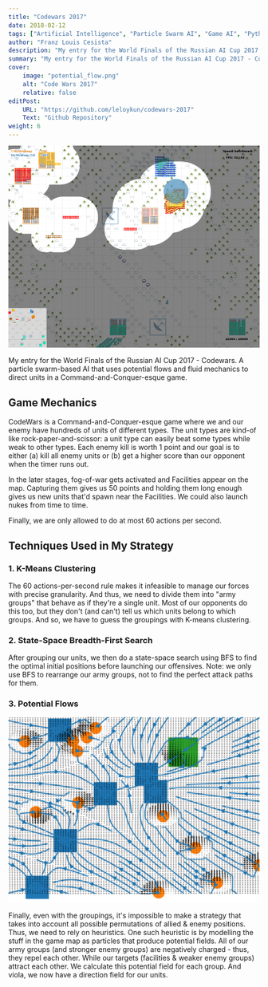 ```yaml
---
title: "Codewars 2017"
date: 2018-02-12
tags: ["Artificial Intelligence", "Particle Swarm AI", "Game AI", "Python", "K-Means Clustering", "BFS", "Potential Flows", "Fluid Dynamics"]
author: "Franz Louis Cesista"
description: "My entry for the World Finals of the Russian AI Cup 2017 - Codewars. A particle swarm-based AI that uses potential flows and fluid mechanics to direct units in a Command-and-Conquer-esque game."
summary: "My entry for the World Finals of the Russian AI Cup 2017 - Codewars. A particle swarm-based AI that uses potential flows and fluid mechanics to direct units in a Command-and-Conquer-esque game."
cover:
    image: "potential_flow.png"
    alt: "Code Wars 2017"
    relative: false
editPost:
    URL: "https://github.com/leloykun/codewars-2017"
    Text: "Github Repository"
weight: 6
---
```


![Game Screenshot](screenshot_nuke.png)

My entry for the World Finals of the Russian AI Cup 2017 - Codewars. A particle swarm-based AI that uses potential flows and fluid mechanics to direct units in a Command-and-Conquer-esque game.

## Game Mechanics

CodeWars is a Command-and-Conquer-esque game where we and our enemy have hundreds of units of different types. The unit types are kind-of like rock-paper-and-scissor: a unit type can easily beat some types while weak to other types. Each enemy kill is worth 1 point and our goal is to either (a) kill all enemy units or (b) get a higher score than our opponent when the timer runs out.

In the later stages, fog-of-war gets activated and Facilities appear on the map. Capturing them gives us 50 points and holding them long enough gives us new units that'd spawn near the Facilities. We could also launch nukes from time to time.

Finally, we are only allowed to do at most 60 actions per second.

## Techniques Used in My Strategy

### 1. K-Means Clustering

The 60 actions-per-second rule makes it infeasible to manage our forces with precise granularity. And thus, we need to divide them into "army groups" that behave as if they're a single unit. Most of our opponents do this too, but they don't (and can't) tell us which units belong to which groups. And so, we have to guess the groupings with K-means clustering.

### 2. State-Space Breadth-First Search

After grouping our units, we then do a state-space search using BFS to find the optimal initial positions before launching our offensives. Note: we only use BFS to rearrange our army groups, not to find the perfect attack paths for them.

### 3. Potential Flows

![Potential Flows](potential_flow.png)

Finally, even with the groupings, it's impossible to make a strategy that takes into account all possible permutations of allied & enemy positions. Thus, we need to rely on heuristics. One such heuristic is by modelling the stuff in the game map as particles that produce potential fields. All of our army groups (and stronger enemy groups) are negatively charged - thus, they repel each other. While our targets (facilities & weaker enemy groups) attract each other. We calculate this potential field for each group. And viola, we now have a direction field for our units.
